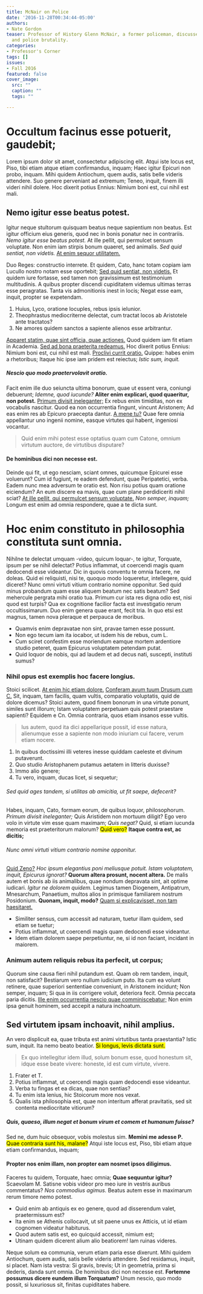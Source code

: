 ```yaml
---
title: McNair on Police
date: '2016-11-28T00:34:44-05:00'
authors:
- Nate Gordon
teaser: Professor of History Glenn McNair, a former policeman, discusses body cameras
  and police brutality.
categories:
- Professor's Corner
tags: []
issues:
- Fall 2016
featured: false
cover_image:
  src: ""
  caption: ""
  tags: ""

---
```

<h1>Occultum facinus esse potuerit, gaudebit;</h1>

<p>Lorem ipsum dolor sit amet, consectetur adipiscing elit. Atqui iste locus est, Piso, tibi etiam atque etiam confirmandus, inquam; Haec igitur Epicuri non probo, inquam. Mihi quidem Antiochum, quem audis, satis belle videris attendere. Suo genere perveniant ad extremum; Teneo, inquit, finem illi videri nihil dolere. Hoc dixerit potius Ennius: Nimium boni est, cui nihil est mali. </p>

<h2>Nemo igitur esse beatus potest.</h2>

<p>Igitur neque stultorum quisquam beatus neque sapientium non beatus. Est igitur officium eius generis, quod nec in bonis ponatur nec in contrariis. <i>Nemo igitur esse beatus potest.</i> At ille pellit, qui permulcet sensum voluptate. Non enim iam stirpis bonum quaeret, sed animalis. <i>Sed quid sentiat, non videtis.</i> <a href='http://loripsum.net/' target='_blank'>At enim sequor utilitatem.</a> </p>

<p>Duo Reges: constructio interrete. Et quidem, Cato, hanc totam copiam iam Lucullo nostro notam esse oportebit; <a href='http://loripsum.net/' target='_blank'>Sed quid sentiat, non videtis.</a> Et quidem iure fortasse, sed tamen non gravissimum est testimonium multitudinis. A quibus propter discendi cupiditatem videmus ultimas terras esse peragratas. Tanta vis admonitionis inest in locis; Negat esse eam, inquit, propter se expetendam. </p>

<ol>
	<li>Huius, Lyco, oratione locuples, rebus ipsis ielunior.</li>
	<li>Theophrastus mediocriterne delectat, cum tractat locos ab Aristotele ante tractatos?</li>
	<li>Ne amores quidem sanctos a sapiente alienos esse arbitrantur.</li>
</ol>


<p><a href='http://loripsum.net/' target='_blank'>Apparet statim, quae sint officia, quae actiones.</a> Quod quidem iam fit etiam in Academia. <a href='http://loripsum.net/' target='_blank'>Sed ad bona praeterita redeamus.</a> Hoc dixerit potius Ennius: Nimium boni est, cui nihil est mali. <a href='http://loripsum.net/' target='_blank'>Proclivi currit oratio.</a> Quippe: habes enim a rhetoribus; Itaque hic ipse iam pridem est reiectus; <i>Istic sum, inquit.</i> </p>

<h5>Nescio quo modo praetervolavit oratio.</h5>

<p>Facit enim ille duo seiuncta ultima bonorum, quae ut essent vera, coniungi debuerunt; <i>Idemne, quod iucunde?</i> <b>Aliter enim explicari, quod quaeritur, non potest.</b> <a href='http://loripsum.net/' target='_blank'>Primum divisit ineleganter;</a> Ex rebus enim timiditas, non ex vocabulis nascitur. Quod ea non occurrentia fingunt, vincunt Aristonem; Ad eas enim res ab Epicuro praecepta dantur. <a href='http://loripsum.net/' target='_blank'>A mene tu?</a> Quae fere omnia appellantur uno ingenii nomine, easque virtutes qui habent, ingeniosi vocantur. </p>

<blockquote cite='http://loripsum.net'>
	Quid enim mihi potest esse optatius quam cum Catone, omnium virtutum auctore, de virtutibus disputare?
</blockquote>


<h4>De hominibus dici non necesse est.</h4>

<p>Deinde qui fit, ut ego nesciam, sciant omnes, quicumque Epicurei esse voluerunt? Cum id fugiunt, re eadem defendunt, quae Peripatetici, verba. Eadem nunc mea adversum te oratio est. Non risu potius quam oratione eiciendum? An eum discere ea mavis, quae cum plane perdidiceriti nihil sciat? <a href='http://loripsum.net/' target='_blank'>At ille pellit, qui permulcet sensum voluptate.</a> <i>Non semper, inquam;</i> Longum est enim ad omnia respondere, quae a te dicta sunt. </p>

<h1>Hoc enim constituto in philosophia constituta sunt omnia.</h1>

<p>Nihilne te delectat umquam -video, quicum loquar-, te igitur, Torquate, ipsum per se nihil delectat? Potius inflammat, ut coercendi magis quam dedocendi esse videantur. Dic in quovis conventu te omnia facere, ne doleas. Quid ei reliquisti, nisi te, quoquo modo loqueretur, intellegere, quid diceret? Nunc omni virtuti vitium contrario nomine opponitur. Sed quid minus probandum quam esse aliquem beatum nec satis beatum? Sed mehercule pergrata mihi oratio tua. Primum cur ista res digna odio est, nisi quod est turpis? Qua ex cognitione facilior facta est investigatio rerum occultissimarum. Duo enim genera quae erant, fecit tria. In quo etsi est magnus, tamen nova pleraque et perpauca de moribus. </p>

<ul>
	<li>Quamvis enim depravatae non sint, pravae tamen esse possunt.</li>
	<li>Non ego tecum iam ita iocabor, ut isdem his de rebus, cum L.</li>
	<li>Cum sciret confestim esse moriendum eamque mortem ardentiore studio peteret, quam Epicurus voluptatem petendam putat.</li>
	<li>Quid loquor de nobis, qui ad laudem et ad decus nati, suscepti, instituti sumus?</li>
</ul>


<h3>Nihil opus est exemplis hoc facere longius.</h3>

<p>Stoici scilicet. <a href='http://loripsum.net/' target='_blank'>At enim hic etiam dolore.</a> <a href='http://loripsum.net/' target='_blank'>Conferam avum tuum Drusum cum C.</a> Sit, inquam, tam facilis, quam vultis, comparatio voluptatis, quid de dolore dicemus? Stoici autem, quod finem bonorum in una virtute ponunt, similes sunt illorum; Istam voluptatem perpetuam quis potest praestare sapienti? Equidem e Cn. Omnia contraria, quos etiam insanos esse vultis. </p>

<blockquote cite='http://loripsum.net'>
	Ius autem, quod ita dici appellarique possit, id esse natura, alienumque esse a sapiente non modo iniuriam cui facere, verum etiam nocere.
</blockquote>


<ol>
	<li>In quibus doctissimi illi veteres inesse quiddam caeleste et divinum putaverunt.</li>
	<li>Quo studio Aristophanem putamus aetatem in litteris duxisse?</li>
	<li>Immo alio genere;</li>
	<li>Tu vero, inquam, ducas licet, si sequetur;</li>
</ol>


<h6>Sed quid ages tandem, si utilitas ab amicitia, ut fit saepe, defecerit?</h6>

<p>Habes, inquam, Cato, formam eorum, de quibus loquor, philosophorum. <i>Primum divisit ineleganter;</i> Quis Aristidem non mortuum diligit? Ego vero volo in virtute vim esse quam maximam; <i>Quis negat?</i> Quid, si etiam iucunda memoria est praeteritorum malorum? <mark>Quid vero?</mark> <b>Itaque contra est, ac dicitis;</b> </p>

<h6>Nunc omni virtuti vitium contrario nomine opponitur.</h6>

<p><a href='http://loripsum.net/' target='_blank'>Quid Zeno?</a> <i>Hoc ipsum elegantius poni meliusque potuit.</i> <i>Istam voluptatem, inquit, Epicurus ignorat?</i> <b>Quorum altera prosunt, nocent altera.</b> De malis autem et bonis ab iis animalibus, quae nondum depravata sint, ait optime iudicari. <i>Igitur ne dolorem quidem.</i> Legimus tamen Diogenem, Antipatrum, Mnesarchum, Panaetium, multos alios in primisque familiarem nostrum Posidonium. <b>Quonam, inquit, modo?</b> <a href='http://loripsum.net/' target='_blank'>Quam si explicavisset, non tam haesitaret.</a> </p>

<ul>
	<li>Similiter sensus, cum accessit ad naturam, tuetur illam quidem, sed etiam se tuetur;</li>
	<li>Potius inflammat, ut coercendi magis quam dedocendi esse videantur.</li>
	<li>Idem etiam dolorem saepe perpetiuntur, ne, si id non faciant, incidant in maiorem.</li>
</ul>


<h3>Animum autem reliquis rebus ita perfecit, ut corpus;</h3>

<p>Quorum sine causa fieri nihil putandum est. Quam ob rem tandem, inquit, non satisfacit? Bestiarum vero nullum iudicium puto. Ita cum ea volunt retinere, quae superiori sententiae conveniunt, in Aristonem incidunt; Non semper, inquam; Si qua in iis corrigere voluit, deteriora fecit. Omnia peccata paria dicitis. <a href='http://loripsum.net/' target='_blank'>Ille enim occurrentia nescio quae comminiscebatur;</a> Non enim ipsa genuit hominem, sed accepit a natura inchoatum. </p>

<h2>Sed virtutem ipsam inchoavit, nihil amplius.</h2>

<p>An vero displicuit ea, quae tributa est animi virtutibus tanta praestantia? Istic sum, inquit. Ita nemo beato beatior. <mark>Si longus, levis dictata sunt.</mark> </p>

<blockquote cite='http://loripsum.net'>
	Ex quo intellegitur idem illud, solum bonum esse, quod honestum sit, idque esse beate vivere: honeste, id est cum virtute, vivere.
</blockquote>


<ol>
	<li>Frater et T.</li>
	<li>Potius inflammat, ut coercendi magis quam dedocendi esse videantur.</li>
	<li>Verba tu fingas et ea dicas, quae non sentias?</li>
	<li>Tu enim ista lenius, hic Stoicorum more nos vexat.</li>
	<li>Qualis ista philosophia est, quae non interitum afferat pravitatis, sed sit contenta mediocritate vitiorum?</li>
</ol>


<h5>Quis, quaeso, illum negat et bonum virum et comem et humanum fuisse?</h5>

<p>Sed ne, dum huic obsequor, vobis molestus sim. <b>Memini me adesse P.</b> <mark>Quae contraria sunt his, malane?</mark> Atqui iste locus est, Piso, tibi etiam atque etiam confirmandus, inquam; </p>

<h4>Propter nos enim illam, non propter eam nosmet ipsos diligimus.</h4>

<p>Faceres tu quidem, Torquate, haec omnia; <b>Quae sequuntur igitur?</b> Scaevolam M. Satisne vobis videor pro meo iure in vestris auribus commentatus? <i>Nos commodius agimus.</i> Beatus autem esse in maximarum rerum timore nemo potest. </p>

<ul>
	<li>Quid enim ab antiquis ex eo genere, quod ad disserendum valet, praetermissum est?</li>
	<li>Ita enim se Athenis collocavit, ut sit paene unus ex Atticis, ut id etiam cognomen videatur habiturus.</li>
	<li>Quod autem satis est, eo quicquid accessit, nimium est;</li>
	<li>Utinam quidem dicerent alium alio beatiorem! Iam ruinas videres.</li>
</ul>


<p>Neque solum ea communia, verum etiam paria esse dixerunt. Mihi quidem Antiochum, quem audis, satis belle videris attendere. Sed residamus, inquit, si placet. Nam ista vestra: Si gravis, brevis; Ut in geometria, prima si dederis, danda sunt omnia. De hominibus dici non necesse est. <b>Fortemne possumus dicere eundem illum Torquatum?</b> Unum nescio, quo modo possit, si luxuriosus sit, finitas cupiditates habere. </p>
